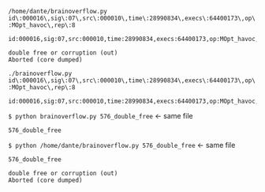 `/home/dante/brainoverflow.py id\:000016\,sig\:07\,src\:000010\,time\:28990834\,execs\:64400173\,op\:MOpt_havoc\,rep\:8`

```
id:000016,sig:07,src:000010,time:28990834,execs:64400173,op:MOpt_havoc,rep:8

double free or corruption (out)
Aborted (core dumped)
```

`./brainoverflow.py id\:000016\,sig\:07\,src\:000010\,time\:28990834\,execs\:64400173\,op\:MOpt_havoc\,rep\:8`

```
id:000016,sig:07,src:000010,time:28990834,execs:64400173,op:MOpt_havoc,rep:8
```

`$ python brainoverflow.py 576_double_free` <- same file

```
576_double_free
```

`$ python /home/dante/brainoverflow.py 576_double_free` <- same file

```
576_double_free

double free or corruption (out)
Aborted (core dumped)
```

